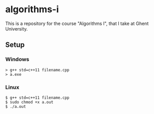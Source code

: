 # algorithms-i

This is a repository for the course "Algorithms I", that I take at Ghent University.

## Setup 

### Windows

    > g++ std=c++11 filename.cpp
    > a.exe

### Linux

    $ g++ std=c++11 filename.cpp
    $ sudo chmod +x a.out
    $ ./a.out
